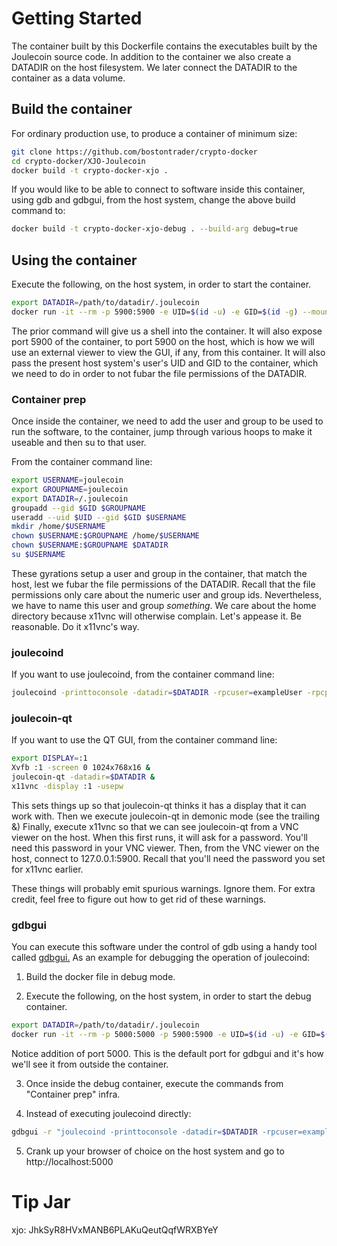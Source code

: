 # Getting Started

The container built by this Dockerfile contains the executables built by the Joulecoin source code.  In addition to the container we also create a DATADIR on the host filesystem.  We later connect the DATADIR to the container as a data volume.

## Build the container

For ordinary production use, to produce a container of minimum size:

```sh
git clone https://github.com/bostontrader/crypto-docker
cd crypto-docker/XJO-Joulecoin
docker build -t crypto-docker-xjo .
```

If you would like to be able to connect to software inside this container, using gdb and gdbgui, from the host system, change the above build command to:

```sh
docker build -t crypto-docker-xjo-debug . --build-arg debug=true
```

## Using the container

Execute the following, on the host system, in order to start the container.

```sh
export DATADIR=/path/to/datadir/.joulecoin
docker run -it --rm -p 5900:5900 -e UID=$(id -u) -e GID=$(id -g) --mount type=bind,source=$DATADIR,destination=/.joulecoin crypto-docker-xjo
```
The prior command will give us a shell into the container.  It will also expose port 5900 of the container, to port 5900 on the host, which is how we will use an external viewer to view the GUI, if any, from this container.  It will also pass the present host system's user's UID and GID to the container, which we need to do in order to not fubar the file permissions of the DATADIR.

### Container prep

Once inside the container, we need to add the user and group to be used to run the software, to the container, jump through various hoops to make it useable and then su to that user.

From the container command line:
```sh
export USERNAME=joulecoin
export GROUPNAME=joulecoin
export DATADIR=/.joulecoin
groupadd --gid $GID $GROUPNAME
useradd --uid $UID --gid $GID $USERNAME
mkdir /home/$USERNAME
chown $USERNAME:$GROUPNAME /home/$USERNAME
chown $USERNAME:$GROUPNAME $DATADIR
su $USERNAME
```

These gyrations setup a user and group in the container, that match the host, lest we fubar the file permissions of the DATADIR. Recall that the file permissions only care about the numeric user and group ids.  Nevertheless, we have to name this user and group _something_.  We care about the home directory because x11vnc will otherwise complain.  Let's appease it.  Be reasonable.  Do it x11vnc's way.


### joulecoind

If you want to use joulecoind, from the container command line:
```sh
joulecoind -printtoconsole -datadir=$DATADIR -rpcuser=exampleUser -rpcpassword=examplePassword
```


### joulecoin-qt

If you want to use the QT GUI, from the container command line:
```sh
export DISPLAY=:1
Xvfb :1 -screen 0 1024x768x16 &
joulecoin-qt -datadir=$DATADIR &
x11vnc -display :1 -usepw
```

This sets things up so that joulecoin-qt thinks it has a display that it can work with.
Then we execute joulecoin-qt in demonic mode (see the trailing &)
Finally, execute x11vnc so that we can see joulecoin-qt from a VNC viewer on the host.  When this first runs, it will ask for a password.  You'll need this password in your VNC viewer.  Then, from the VNC viewer on the host, connect to 127.0.0.1:5900.  Recall that you'll need the password you set for x11vnc earlier.

These things will probably emit spurious warnings.  Ignore them.  For extra credit, feel free to figure out how to get rid of these warnings.


### gdbgui

You can execute this software under the control of gdb using a handy tool called [gdbgui.](https://gdbgui.com/)  As an example for debugging the operation of joulecoind:

1. Build the docker file in debug mode.

2. Execute the following, on the host system, in order to start the debug container.

```sh
export DATADIR=/path/to/datadir/.joulecoin
docker run -it --rm -p 5000:5000 -p 5900:5900 -e UID=$(id -u) -e GID=$(id -g) --mount type=bind,source=$DATADIR,destination=/.joulecoin crypto-docker-xjo
```

Notice addition of port 5000.  This is the default port for gdbgui and it's how we'll see it from outside the container.

3. Once inside the debug container, execute the commands from "Container prep" infra.

4. Instead of executing joulecoind directly:

```sh
gdbgui -r "joulecoind -printtoconsole -datadir=$DATADIR -rpcuser=exampleUser -rpcpassword=examplePassword"
```

5. Crank up your browser of choice on the host system and go to http://localhost:5000


# Tip Jar

xjo: JhkSyR8HVxMANB6PLAKuQeutQqfWRXBYeY
